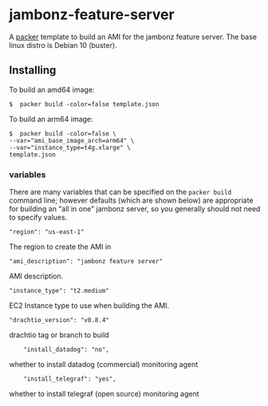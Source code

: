 # jambonz-feature-server

A [packer](https://www.packer.io/) template to build an AMI for the jambonz feature server.  The base linux distro is Debian 10 (buster).

## Installing 

To build an amd64 image:

```
$  packer build -color=false template.json
```

To build an arm64 image:

```
$  packer build -color=false \
--var="ami_base_image_arch=arm64" \
--var="instance_type=t4g.xlarge" \
template.json
```

### variables
There are many variables that can be specified on the `packer build` command line; however defaults (which are shown below) are appropriate for building an "all in one" jambonz server, so you generally should not need to specify values.

```
"region": "us-east-1"
```
The region to create the AMI in

```
"ami_description": "jambonz feature server"
```
AMI description.

```
"instance_type": "t2.medium"
```
EC2 Instance type to use when building the AMI.


```
"drachtio_version": "v0.8.4"
```
drachtio tag or branch to build

```
    "install_datadog": "no",
```
whether to install datadog (commercial) monitoring agent

```
    "install_telegraf": "yes",
```
whether to install telegraf (open source) monitoring agent

